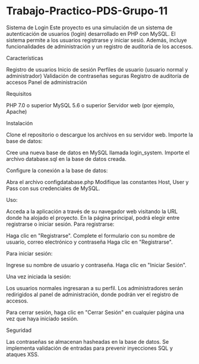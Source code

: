 # Trabajo-Practico-PDS-Grupo-11
Sistema de Login
Este proyecto es una simulación de un sistema de autenticación de usuarios (login) desarrollado en PHP con MySQL. El sistema permite a los usuarios registrarse y iniciar sesió. Además, incluye funcionalidades de administración y un registro de auditoría de los accesos.



Características

Registro de usuarios
Inicio de sesión
Perfiles de usuario (usuario normal y administrador)
Validación de contraseñas seguras
Registro de auditoría de accesos
Panel de administración

Requisitos

PHP 7.0 o superior
MySQL 5.6 o superior
Servidor web (por ejemplo, Apache)

Instalación

Clone el repositorio o descargue los archivos en su servidor web.
Importe la base de datos:

Cree una nueva base de datos en MySQL llamada login_system.
Importe el archivo database.sql en la base de datos creada.


Configure la conexión a la base de datos:

Abra el archivo configdatabase.php
Modifique las constantes Host, User y Pass con sus credenciales de MySQL.


Uso:

Acceda a la aplicación a través de su navegador web visitando la URL donde ha alojado el proyecto.
En la página principal, podrá elegir entre registrarse o iniciar sesión.
Para registrarse:

Haga clic en "Registrarse".
Complete el formulario con su nombre de usuario, correo electrónico y contraseña
Haga clic en "Registrarse".


Para iniciar sesión:

Ingrese su nombre de usuario y contraseña.
Haga clic en "Iniciar Sesión".


Una vez iniciada la sesión:

Los usuarios normales ingresaran a su perfil.
Los administradores serán redirigidos al panel de administración, donde podrán ver el registro de accesos.


Para cerrar sesión, haga clic en "Cerrar Sesión" en cualquier página una vez que haya iniciado sesión.



Seguridad

Las contraseñas se almacenan hasheadas en la base de datos.
Se implementa validación de entradas para prevenir inyecciones SQL y ataques XSS.

